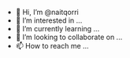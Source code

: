 - 👋 Hi, I’m @naitqorri
- 👀 I’m interested in ...
- 🌱 I’m currently learning ...
- 💞️ I’m looking to collaborate on ...
- 📫 How to reach me ...

<!---
naitqorri/naitqorri is a ✨ special ✨ repository because its `README.md` (this file) appears on your GitHub profile.
You can click the Preview link to take a look at your changes.
--->
